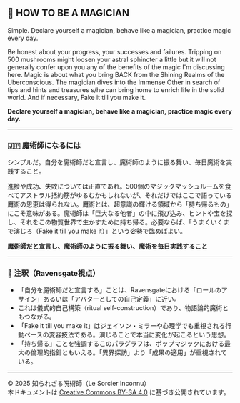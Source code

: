 ## 🧛 HOW TO BE A MAGICIAN

Simple. Declare yourself a magician, behave like a magician, practice magic every day.  

Be honest about your progress, your successes and failures. Tripping on 500 mushrooms might loosen your astral sphincter a little but it will not generally confer upon you any of the benefits of the magic I'm discussing here. Magic is about what you bring BACK from the Shining Realms of the Uberconscious. The magician dives into the Immense Other in search of tips and hints and treasures s/he can bring home to enrich life in the solid world. And if necessary, Fake it till you make it.  

**Declare yourself a magician, behave like a magician, practice magic every day.**

---

### 🇯🇵 魔術師になるには

シンプルだ。自分を魔術師だと宣言し、魔術師のように振る舞い、毎日魔術を実践すること。  

進捗や成功、失敗については正直であれ。500個のマジックマッシュルームを食べてアストラル括約筋がゆるむかもしれないが、それだけではここで語っている魔術の恩恵は得られない。魔術とは、超意識の輝ける領域から「持ち帰るもの」にこそ意味がある。魔術師は「巨大なる他者」の中に飛び込み、ヒントや宝を探し、それをこの物質世界で生かすために持ち帰る。必要ならば、「うまくいくまで演じろ（Fake it till you make it）」という姿勢で臨めばよい。  

**魔術師だと宣言し、魔術師のように振る舞い、魔術を毎日実践すること**

---

### 🐌 注釈（Ravensgate視点）

- 「自分を魔術師だと宣言する」ことは、Ravensgateにおける「ロールのアサイン」あるいは「アバターとしての自己定義」に近い。
- これは儀式的自己構築（ritual self-construction）であり、物語論的魔術ともつながる。
- 「Fake it till you make it」はジェイソン・ミラーや心理学でも重視される行動ベースの変容技法である。演じることで本当に変化が起こるという思想。
- 「持ち帰る」ことを強調するこのパラグラフは、ポップマジックにおける最大の倫理的指針ともいえる。「異界探訪」より「成果の適用」が重視されている。

---

© 2025 知られざる呪術師（Le Sorcier Inconnu）  
本ドキュメントは [Creative Commons BY-SA 4.0](https://creativecommons.org/licenses/by-sa/4.0/deed.ja) に基づき公開されています。
